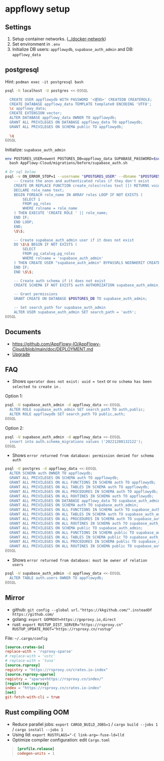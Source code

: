 # appflowy setup

## Settings

1. Setup container networks. ([../docker-network](../docker-network))
2. Set environment in `.env`
3. Initialize DB users: `appflowydb`, `supabase_auth_admin` and DB: `appflowy_data`

## postgresql

Hint: `podman exec -it postgresql bash`

```bash
psql -h localhost -U postgres <<-EOSQL

  CREATE USER appflowydb WITH PASSWORD '<密码>' CREATEDB CREATEROLE;
  CREATE DATABASE appflowy_data TEMPLATE template0 ENCODING 'UTF8';
  \c appflowy_data;
  CREATE EXTENSION vector;
  ALTER DATABASE appflowy_data OWNER TO appflowydb;
  GRANT ALL PRIVILEGES ON DATABASE appflowy_data TO appflowydb;
  GRANT ALL PRIVILEGES ON SCHEMA public TO appflowydb;

  \q
EOSQL
```

Initialize: `supabase_auth_admin`

```bash
env POSTGRES_USER=owent POSTGRES_DB=appflowy_data SUPABASE_PASSWORD=$supabase_auth_admin_password \
  bash AppFlowy-Cloud/migrations/before/supabase_auth.sh

# Or sql below
psql -v ON_ERROR_STOP=1 --username "$POSTGRES_USER" --dbname "$POSTGRES_DB" <<-EOSQL
    -- Create the anon and authenticated roles if they don't exist
    CREATE OR REPLACE FUNCTION create_roles(roles text []) RETURNS void LANGUAGE plpgsql AS \$\$
    DECLARE role_name text;
    BEGIN FOREACH role_name IN ARRAY roles LOOP IF NOT EXISTS (
        SELECT 1
        FROM pg_roles
        WHERE rolname = role_name
    ) THEN EXECUTE 'CREATE ROLE ' || role_name;
    END IF;
    END LOOP;
    END;
    \$\$;

    -- Create supabase_auth_admin user if it does not exist
    DO \$\$ BEGIN IF NOT EXISTS (
        SELECT
        FROM pg_catalog.pg_roles
        WHERE rolname = 'supabase_auth_admin'
    ) THEN CREATE USER "supabase_auth_admin" BYPASSRLS NOINHERIT CREATEROLE LOGIN NOREPLICATION PASSWORD '$SUPABASE_PASSWORD';
    END IF;
    END \$\$;

    -- Create auth schema if it does not exist
    CREATE SCHEMA IF NOT EXISTS auth AUTHORIZATION supabase_auth_admin;

    -- Grant permissions
    GRANT CREATE ON DATABASE $POSTGRES_DB TO supabase_auth_admin;

    -- Set search_path for supabase_auth_admin
    ALTER USER supabase_auth_admin SET search_path = 'auth';
EOSQL
```

## Documents

+ <https://github.com/AppFlowy-IO/AppFlowy-Cloud/blob/main/doc/DEPLOYMENT.md>
+ [Upgrade](https://github.com/AppFlowy-IO/AppFlowy-Cloud/blob/main/doc/DEPLOYMENT.md#6-upgrading-the-services)

## FAQ

+ Shows `operator does not exist: uuid = text` or `no schema has been selected to create in` .

Option 1:

```bash
psql -U supabase_auth_admin -d appflowy_data <<-EOSQL
  ALTER ROLE supabase_auth_admin SET search_path TO auth,public;
  ALTER ROLE appflowydb SET search_path TO public,auth;
EOSQL
```

Option 2:

```bash
psql -U supabase_auth_admin -d appflowy_data <<-EOSQL
  insert into auth.schema_migrations values ('20221208132122');
EOSQL
```

+ Shows `error returned from database: permission denied for schema auth`

```bash
psql -U postgres -d appflowy_data <<-EOSQL
  ALTER SCHEMA auth OWNER TO appflowydb;
  GRANT ALL PRIVILEGES ON SCHEMA auth TO appflowydb;
  GRANT ALL PRIVILEGES ON ALL FUNCTIONS IN SCHEMA auth TO appflowydb;
  GRANT ALL PRIVILEGES ON ALL TABLES IN SCHEMA auth TO appflowydb;
  GRANT ALL PRIVILEGES ON ALL PROCEDURES IN SCHEMA auth TO appflowydb;
  GRANT ALL PRIVILEGES ON ALL ROUTINES IN SCHEMA auth TO appflowydb;
  GRANT ALL PRIVILEGES ON DATABASE appflowy_data TO supabase_auth_admin;
  GRANT ALL PRIVILEGES ON SCHEMA auth TO supabase_auth_admin;
  GRANT ALL PRIVILEGES ON ALL FUNCTIONS IN SCHEMA auth TO supabase_auth_admin;
  GRANT ALL PRIVILEGES ON ALL TABLES IN SCHEMA auth TO supabase_auth_admin;
  GRANT ALL PRIVILEGES ON ALL PROCEDURES IN SCHEMA auth TO supabase_auth_admin;
  GRANT ALL PRIVILEGES ON ALL ROUTINES IN SCHEMA auth TO supabase_auth_admin;
  GRANT ALL PRIVILEGES ON SCHEMA public TO supabase_auth_admin;
  GRANT ALL PRIVILEGES ON ALL FUNCTIONS IN SCHEMA public TO supabase_auth_admin;
  GRANT ALL PRIVILEGES ON ALL TABLES IN SCHEMA public TO supabase_auth_admin;
  GRANT ALL PRIVILEGES ON ALL PROCEDURES IN SCHEMA public TO supabase_auth_admin;
  GRANT ALL PRIVILEGES ON ALL ROUTINES IN SCHEMA public TO supabase_auth_admin;
EOSQL
```

+ Shows `error returned from database: must be owner of relation users`

```bash
psql -U supabase_auth_admin -d appflowy_data <<-EOSQL
  ALTER TABLE auth.users OWNER TO appflowydb;
EOSQL
```

## Mirror

+ github: `git config --global url."https://kkgithub.com/".insteadOf https://github.com/`
+ golang: `export GOPROXY=https://goproxy.io,direct`
+ rust: `export RUSTUP_DIST_SERVER="https://rsproxy.cn" RUSTUP_UPDATE_ROOT="https://rsproxy.cn/rustup"`

File: `~/.cargo/config`

```toml
[source.crates-io]
replace-with = 'rsproxy-sparse'
# replace-with = 'ustc'
# replace-with = 'tuna'
[source.rsproxy]
registry = "https://rsproxy.cn/crates.io-index"
[source.rsproxy-sparse]
registry = "sparse+https://rsproxy.cn/index/"
[registries.rsproxy]
index = "https://rsproxy.cn/crates.io-index"
[net]
git-fetch-with-cli = true
```

## Rust compiling OOM

+ Reduce parallel jobs: `export CARGO_BUILD_JOBS=1` / `cargo build --jobs 1` / `cargo install --jobs 1`
+ Using lld: `export RUSTFLAGS="-C link-arg=-fuse-ld=lld`
+ Optimize compiler configuration: edit `Cargo.toml`

>```toml
>[profile.release]
>codegen-units = 1
>```
>